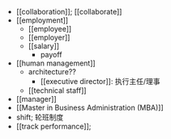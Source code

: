 - [[collaboration]]; [[collaborate]]
- [[employment]]
    - [[employee]]
    - [[employer]]
    - [[salary]]
        - payoff
- [[human management]]
    - architecture??
        - [[executive director]]: 执行主任/理事
    - [[technical staff]]
- [[manager]]
- [[Master in Business Administration (MBA)]]
- shift; 轮班制度
- [[track performance]];
